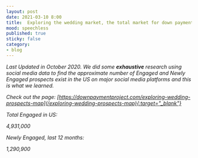 ```yaml
---
layout: post
date: 2021-03-10 8:00
title:  Exploring the wedding market, the total market for down payment gift registries
mood: speechless
published: true
sticky: false
category: 
- blog
---
```


*Last Updated in October 2020.  We did some __exhaustive__ research using social media data to find the approximate number of Engaged and Newly Engaged prospects exist in the US on major social media platforms and this is what we learned.*


*Check out the page: [https://downpaymentproject.com/exploring-wedding-prospects-map](/exploring-wedding-prospects-map){:target="_blank"}*

<!--more-->

*Total Engaged in US:*

*4,931,000*

*Newly Engaged, last 12 months:*

*1,290,900*